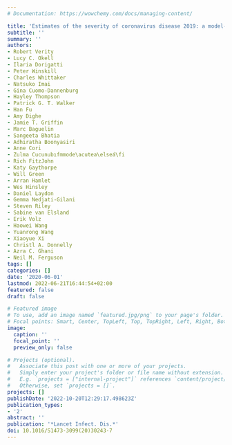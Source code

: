 ```yaml
---
# Documentation: https://wowchemy.com/docs/managing-content/

title: 'Estimates of the severity of coronavirus disease 2019: a model-based analysis'
subtitle: ''
summary: ''
authors:
- Robert Verity
- Lucy C. Okell
- Ilaria Dorigatti
- Peter Winskill
- Charles Whittaker
- Natsuko Imai
- Gina Cuomo-Dannenburg
- Hayley Thompson
- Patrick G. T. Walker
- Han Fu
- Amy Dighe
- Jamie T. Griffin
- Marc Baguelin
- Sangeeta Bhatia
- Adhiratha Boonyasiri
- Anne Cori
- Zulma Cucunubıfmmode\acutea\elseá\fi
- Rich FitzJohn
- Katy Gaythorpe
- Will Green
- Arran Hamlet
- Wes Hinsley
- Daniel Laydon
- Gemma Nedjati-Gilani
- Steven Riley
- Sabine van Elsland
- Erik Volz
- Haowei Wang
- Yuanrong Wang
- Xiaoyue Xi
- Christl A. Donnelly
- Azra C. Ghani
- Neil M. Ferguson
tags: []
categories: []
date: '2020-06-01'
lastmod: 2022-06-21T16:44:54+02:00
featured: false
draft: false

# Featured image
# To use, add an image named `featured.jpg/png` to your page's folder.
# Focal points: Smart, Center, TopLeft, Top, TopRight, Left, Right, BottomLeft, Bottom, BottomRight.
image:
  caption: ''
  focal_point: ''
  preview_only: false

# Projects (optional).
#   Associate this post with one or more of your projects.
#   Simply enter your project's folder or file name without extension.
#   E.g. `projects = ["internal-project"]` references `content/project/deep-learning/index.md`.
#   Otherwise, set `projects = []`.
projects: []
publishDate: '2022-10-20T12:29:17.498623Z'
publication_types:
- '2'
abstract: ''
publication: '*Lancet Infect. Dis.*'
doi: 10.1016/S1473-3099(20)30243-7
---
```


